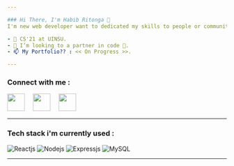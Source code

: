 ```yaml
---

### Hi There, I'm Habib Ritonga 👋
I'm new web developer want to dedicated my skills to people or communities around me. So if you want collaborating with me, please to connect with me through my socials listed up above. Check out my projects down below, and kindly leave a star (or "like") if you found anything I've made useful. Looking forward to connecting with you! ❤️

- 📖 CS'21 at UINSU.
- 💞️ I’m looking to a partner in code 👀.
- 📫 My Portfolio?? : << On Progress >>.

---
```


### Connect with me :
<a href = "https://www.instagram.com/mhdnaufalhartg/" alt="Instagram"><img src="https://img.icons8.com/fluency//000000/instagram-new.png" height="40" width="40" style= margin-right:15px;/></a>
<a href = "https://www.twitter.com/mhdnaufalhartg/" alt="Twitter"><img src="https://cdn-icons-png.flaticon.com/512/3128/3128310.png" height="40" width="40" style= margin-right:15px;/></a>
<a href = "mailto:devdothabib@gmail.com" alt="Email"><img src="https://img.icons8.com/color/48/000000/gmail-new.png" height="40" width="40" style= margin-right:15px;/></a>

---

### Tech stack i'm currently used :
![Reactjs](https://img.shields.io/badge/-React-blue?style=for-the-badge)
![Nodejs](https://img.shields.io/badge/-node-js?style=for-the-badge)
![Expressjs](https://img.shields.io/badge/-Express-green?style=for-the-badge)
![MySQL](https://img.shields.io/badge/-mysql-white?style=for-the-badge)

---
